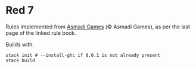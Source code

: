 Red 7
=====

Rules implemented from [Asmadi Games](http://asmadigames.com/Red7Rules.pdf)
(&copy; Asmadi Games), as per the last page of the linked rule book.

Builds with:

```
stack init # --install-ghc if 8.0.1 is not already present
stack build
```

